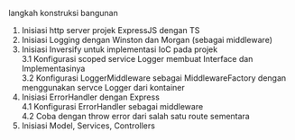langkah konstruksi bangunan

1. Inisiasi http server projek ExpressJS dengan TS
2. Inisiasi Logging dengan Winston dan Morgan (sebagai middleware)
3. Inisiasi Inversify untuk implementasi IoC pada projek <br>
3.1 Konfigurasi scoped service Logger membuat Interface dan Implementasinya<br>
3.2 Konfigurasi LoggerMiddleware sebagai MiddlewareFactory dengan menggunakan servce Logger dari kontainer<br>
4. Inisiasi ErrorHandler dengan Express<br>
4.1 Konfigurasi ErrorHandler sebagai middleware<br>
4.2 Coba dengan throw error dari salah satu route sementara<br>
5. Inisiasi Model, Services, Controllers<br>